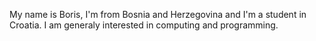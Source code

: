 My name is Boris, I'm from Bosnia and Herzegovina and I'm a student in Croatia.
I am generaly interested in computing and programming.
